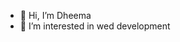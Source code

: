 - 👋 Hi, I’m Dheema
- 👀 I’m interested in wed development

<!---
dhymaaaa/dhymaaaa is a ✨ special ✨ repository because its `README.md` (this file) appears on your GitHub profile.
You can click the Preview link to take a look at your changes.
--->
